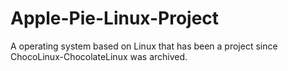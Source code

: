 # Apple-Pie-Linux-Project
A operating system based on Linux that has been a project since ChocoLinux-ChocolateLinux was archived.
